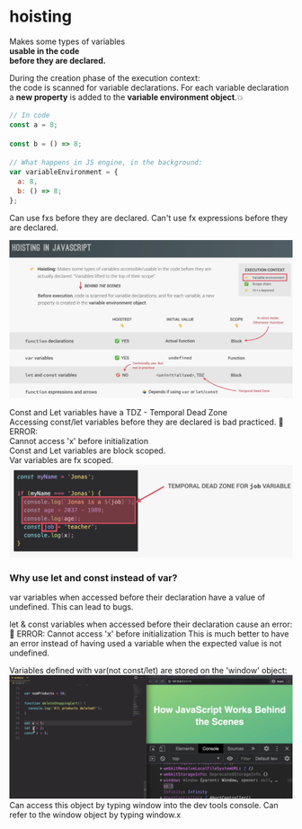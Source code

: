 # hoisting

Makes some types of variables  
 **usable in the code**  
 **before they are declared.**

During the creation phase of the execution context:  
the code is scanned for variable declarations.
For each variable declaration a **new property** is added to the **variable environment object**.💥

```javascript
// In code
const a = 8;

const b = () => 8;

// What happens in JS engine, in the background:
var variableEnvironment = {
  a: 8,
  b: () => 8;
};
```

Can use fxs before they are declared.
Can't use fx expressions before they are declared.

![alt text](image-2.png)

Const and Let variables have a TDZ - Temporal Dead Zone  
Accessing const/let variables before they are declared is bad practiced.
🤯 ERROR:  
Cannot access 'x' before initialization  
Const and Let variables are block scoped.  
Var variables are fx scoped.
![alt text](image-3.png)

### Why use let and const instead of var?

var variables when accessed before their declaration have a value of undefined. This can lead to bugs.

let & const variables when accessed before their declaration cause an error:  
🤯 ERROR: Cannot access 'x' before initialization
This is much better to have an error instead of having used a variable when the expected value is not undefined.

Variables defined with var(not const/let) are stored on the 'window' object:
![alt text](image-4.png)
Can access this object by typing window into the dev tools console.
Can refer to the window object by typing window.x
